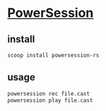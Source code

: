 # [PowerSession](https://github.com/Watfaq/PowerSession-rs)

## install

```sh
scoop install powersession-rs
```

## usage

```sh
powersession rec file.cast
powersession play file.cast
```
